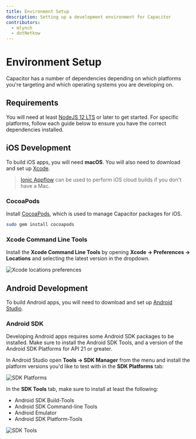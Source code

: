 ```yaml
---
title: Environment Setup
description: Setting up a development environment for Capacitor
contributors:
  - mlynch
  - dotNetkow
---
```


# Environment Setup

Capacitor has a number of dependencies depending on which platforms you're targeting and which operating systems you are developing on.

## Requirements

You will need at least [NodeJS 12 LTS](https://nodejs.org) or later to get started. For specific platforms, follow each guide below to ensure you have the correct dependencies installed.

## iOS Development

To build iOS apps, you will need **macOS**. You will also need to download and set up [Xcode](https://developer.apple.com/xcode/).

> [Ionic Appflow](http://ionicframework.com/appflow) can be used to perform iOS cloud builds if you don't have a Mac.

### CocoaPods

Install [CocoaPods](https://cocoapods.org/), which is used to manage Capacitor packages for iOS.

```bash
sudo gem install cocoapods
```

### Xcode Command Line Tools

Install the **Xcode Command Line Tools** by opening **Xcode -> Preferences -> Locations** and selecting the latest version in the dropdown.

![Xcode locations preferences](/assets/img/docs/ios/xcode-preferences-location.png)

## Android Development

To build Android apps, you will need to download and set up [Android Studio](https://developer.android.com/studio/index.html).

### Android SDK

Developing Android apps requires some Android SDK packages to be installed. Make sure to install the Android SDK Tools, and a version of the Android SDK Platforms for API 21 or greater.

In Android Studio open **Tools -> SDK Manager** from the menu and install the platform versions you'd like to test with in the **SDK Platforms** tab:

![SDK Platforms](/assets/img/docs/android/sdk-platforms.png)

In the **SDK Tools** tab, make sure to install at least the following:

- Android SDK Build-Tools
- Android SDK Command-line Tools
- Android Emulator
- Android SDK Platform-Tools

![SDK Tools](/assets/img/docs/android/sdk-tools.png)
